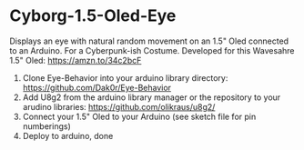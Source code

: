 # Cyborg-1.5-Oled-Eye
Displays an eye with natural random movement on an 1.5" Oled connected to an Arduino. For a Cyberpunk-ish Costume.
Developed for this Wavesahre 1.5" Oled: https://amzn.to/34c2bcF

1. Clone Eye-Behavior into your arduino library directory: https://github.com/Dak0r/Eye-Behavior
2. Add U8g2 from the arduino library manager or the repository to your arudino libraries: https://github.com/olikraus/u8g2/
3. Connect your 1.5" Oled to your Arduino (see sketch file for pin numberings)
4. Deploy to arduino, done
